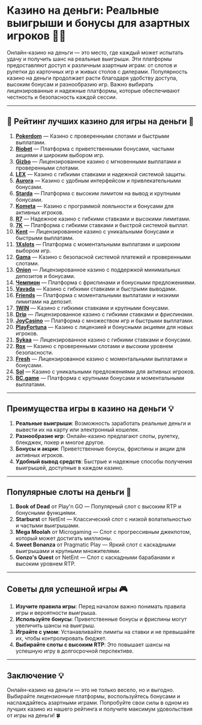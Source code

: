 # Казино на деньги: Реальные выигрыши и бонусы для азартных игроков 🎰💸

Онлайн-казино на деньги — это место, где каждый может испытать удачу и получить шанс на реальные выигрыши. Эти платформы предоставляют доступ к различным азартным играм: от слотов и рулетки до карточных игр и живых столов с дилерами. Популярность казино на деньги продолжает расти благодаря удобству доступа, высоким бонусам и разнообразию игр. Важно выбирать лицензированные и надежные платформы, которые обеспечивают честность и безопасность каждой сессии.

---

## 🎲 Рейтинг лучших казино для игры на деньги 🎲

1. **[Pokerdom](https://brandplay.link/4k77v2yx)** — Казино с проверенными слотами и быстрыми выплатами.
2. **[Riobet](https://brandplay.link/7xBLTPyj)** — Платформа с приветственными бонусами, частыми акциями и широким выбором игр.
3. **[Gizbo](https://brandplay.link/bprXw4YV)** — Лицензированное казино с мгновенными выплатами и проверенными слотами.
4. **[LEX](https://brandplay.link/zW4hdDFV)** — Казино с гибкими ставками и надежной системой защиты.
5. **[Aurora](https://10trafic-stat2.com/click/668546556bcc6313411604bd/6766/13032/subaccount)** — Казино с удобным интерфейсом и привлекательными бонусами.
6. **[Starda](https://brandplay.link/fB7xwRFL)** — Платформа с высоким лимитом на вывод и крупными бонусами.
7. **[Kometa](https://brandplay.link/8ZymQJV8)** — Казино с программой лояльности и бонусами для активных игроков.
8. **[R7](https://brandplay.link/bMd3Yjsw)** — Надежное казино с гибкими ставками и высокими лимитами.
9. **[7K](https://brandplay.link/BvQyFShp)** — Платформа с гибкими ставками и быстрой системой выплат.
10. **[Kent](https://brandplay.link/Fv2WP3js)** — Лицензированное казино с уникальными бонусами и быстрыми выплатами.
11. **[1Xslots](https://brandplay.link/hSB1khtr)** — Платформа с моментальными выплатами и широким выбором игр.
12. **[Gama](https://brandplay.link/j6NMKsDz)** — Казино с безопасной системой платежей и проверенными слотами.
13. **[Onion](https://brandplay.link/zBGRVpQ9)** — Лицензированное казино с поддержкой минимальных депозитов и бонусами.
14. **[Чемпион](https://temon-gter.cfd/go/lRq?p80412p304504pcc44t17455)** — Платформа с фриспинами и бонусными предложениями.
15. **[Vavada](https://vavadapartner.pro/?promo=ea5c9275-6854-4505-94fc-95ab18221945-linkb2)** — Казино с гибкими ставками и быстрыми выводами.
16. **[Friends](https://gofriends.vc/linkb2)** — Платформа с моментальными выплатами и низкими лимитами на депозит.
17. **[1WIN](https://brandplay.link/smXVpBbG)** — Казино с гибкими ставками и крупными бонусами.
18. **[Drip](https://drp-ircp01.com/c07e6a3db)** — Лицензированное казино с гибкими ставками и фриспинами.
19. **[JoyCasino](https://rpc30.call2me.pro/?/ru/registration?apkpop=0&partner=p24970p3291217pc98f)** — Платформа с множеством игр и быстрыми выплатами.
20. **[PlayFortuna](https://fortunapromo.net/alt/playfortuna/registration?0dc4a9362a71feb7e3f165fb8e766f70)** — Казино с лицензией и бонусными акциями для новых игроков.
21. **[Sykaa](https://s-two-way.com/?source=linkb2&pid=30697)** — Лицензированное казино с гибкими ставками и бонусами.
22. **[Rox](https://rox-pvwfpjgcxe.com/cb1ee18a5)** — Казино с проверенными слотами и высоким уровнем безопасности.
23. **[Fresh](https://fresh-eumwkxwao.com/c3f7b485d)** — Лицензированное казино с моментальными выплатами и бонусами.
24. **[Sol](https://sol-mmtdzfbaco.com/cb2415bca)** — Казино с уникальными предложениями для активных игроков.
25. **[BC.game](https://partnerbcgame.com/dcc53d441)** — Платформа с крупными бонусами и моментальными выплатами.

---

## Преимущества игры в казино на деньги 💡

1. **Реальные выигрыши**: Возможность заработать реальные деньги и вывести их на карту или электронный кошелек.
2. **Разнообразие игр**: Онлайн-казино предлагают слоты, рулетку, блекджек, покер и многое другое.
3. **Бонусы и акции**: Приветственные бонусы, фриспины и акции для активных игроков.
4. **Удобный вывод средств**: Быстрые и надежные способы получения выигрышей, доступные в каждом казино.

---

## Популярные слоты на деньги 🎰

1. **Book of Dead** от Play'n GO — Популярный слот с высоким RTP и бонусными функциями.
2. **Starburst** от NetEnt — Классический слот с низкой волатильностью и частыми выигрышами.
3. **Mega Moolah** от Microgaming — Слот с прогрессивным джекпотом, который может достигать миллионы.
4. **Sweet Bonanza** от Pragmatic Play — Яркий слот с каскадными выигрышами и крупными множителями.
5. **Gonzo's Quest** от NetEnt — Слот с каскадными барабанами и высоким уровнем RTP.

---

## Советы для успешной игры 🎮

1. **Изучите правила игры**: Перед началом важно понимать правила игры и вероятности выигрыша.
2. **Используйте бонусы**: Приветственные бонусы и фриспины могут увеличить шансы на выигрыш.
3. **Играйте с умом**: Устанавливайте лимиты на ставки и не превышайте их, чтобы контролировать бюджет.
4. **Выбирайте слоты с высоким RTP**: Это повышает шансы на успешную игру в долгосрочной перспективе.

---

## Заключение 💡

Онлайн-казино на деньги — это не только весело, но и выгодно. Выбирайте лицензионные платформы, воспользуйтесь бонусами и наслаждайтесь азартными играми. Попробуйте свои силы в одном из лучших казино из нашего рейтинга и получите максимум удовольствия от игры на деньги! 🍀
